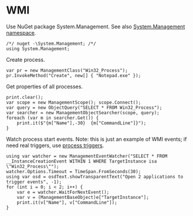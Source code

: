 # WMI

Use NuGet package System.Management. See also [System.Management namespace](https://www.google.com/search?q=System.Management+namespace).

```
/*/ nuget -\System.Management; /*/
using System.Management;
```

Create process.

```
var pr = new ManagementClass("Win32_Process");
pr.InvokeMethod("Create", new[] { "Notepad.exe" });
```

Get properties of all processes.

```
print.clear();
var scope = new ManagementScope(); scope.Connect();
var query = new ObjectQuery("SELECT * FROM Win32_Process");
var searcher = new ManagementObjectSearcher(scope, query);
foreach (var m in searcher.Get()) {
	print.it($"{m["Name"],-30}  {m["CommandLine"]}");
}
```

Watch process start events. Note: this is just an example of WMI events; if need real triggers, use [process triggers](Process%20triggers%20%28start%2C%20end%29.html).

```
using var watcher = new ManagementEventWatcher("SELECT * FROM __InstanceCreationEvent WITHIN 1 WHERE TargetInstance isa \"Win32_Process\"");
watcher.Options.Timeout = TimeSpan.FromSeconds(30);
using var osd = osdText.showTransparentText("Open 2 applications to trigger events", -1);
for (int i = 0; i < 2; i++) {
	var e = watcher.WaitForNextEvent();
	var v = (ManagementBaseObject)e["TargetInstance"];
	print.it(v["Name"], v["CommandLine"]);
}
```